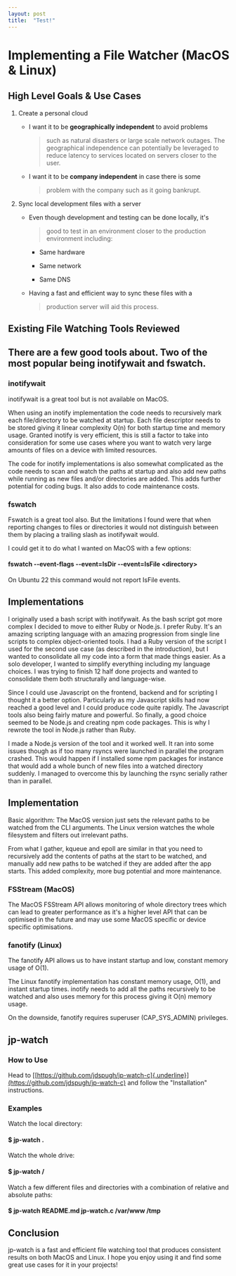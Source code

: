 ```yaml
---
layout: post
title:  "Test!"
---
```

# Implementing a File Watcher (MacOS & Linux)

## High Level Goals & Use Cases

1.  Create a personal cloud

    -   I want it to be **geographically independent** to avoid problems
        > such as natural disasters or large scale network outages. The
        > geographical independence can potentially be leveraged to
        > reduce latency to services located on servers closer to the
        > user.

    -   I want it to be **company independent** in case there is some
        > problem with the company such as it going bankrupt.

2.  Sync local development files with a server

    -   Even though development and testing can be done locally, it\'s
        > good to test in an environment closer to the production
        > environment including:

        -   Same hardware

        -   Same network

        -   Same DNS

    -   Having a fast and efficient way to sync these files with a
        > production server will aid this process.

## Existing File Watching Tools Reviewed

## There are a few good tools about. Two of the most popular being inotifywait and fswatch.

### inotifywait

inotifywait is a great tool but is not available on MacOS.

When using an inotify implementation the code needs to recursively mark
each file/directory to be watched at startup. Each file descriptor needs
to be stored giving it linear complexity O(n) for both startup time and
memory usage. Granted inotify is very efficient, this is still a factor
to take into consideration for some use cases where you want to watch
very large amounts of files on a device with limited resources.

The code for inotify implementations is also somewhat complicated as the
code needs to scan and watch the paths at startup and also add new paths
while running as new files and/or directories are added. This adds
further potential for coding bugs. It also adds to code maintenance
costs.

### fswatch

Fswatch is a great tool also. But the limitations I found were that when
reporting changes to files or directories it would not distinguish
between them by placing a trailing slash as inotifywait would.

I could get it to do what I wanted on MacOS with a few options:

#### fswatch \--event-flags \--event=IsDir \--event=IsFile \<directory\>

On Ubuntu 22 this command would not report IsFile events.

## Implementations

I originally used a bash script with inotifywait. As the bash script got
more complex I decided to move to either Ruby or Node.js. I prefer Ruby.
It\'s an amazing scripting language with an amazing progression from
single line scripts to complex object-oriented tools. I had a Ruby
version of the script I used for the second use case (as described in
the introduction), but I wanted to consolidate all my code into a form
that made things easier. As a solo developer, I wanted to simplify
everything including my language choices. I was trying to finish 12 half
done projects and wanted to consolidate them both structurally and
language-wise.

Since I could use Javascript on the frontend, backend and for scripting
I thought it a better option. Particularly as my Javascript skills had
now reached a good level and I could produce code quite rapidly. The
Javascript tools also being fairly mature and powerful. So finally, a
good choice seemed to be Node.js and creating npm code packages. This is
why I rewrote the tool in Node.js rather than Ruby.

I made a Node.js version of the tool and it worked well. It ran into some issues though as if too many rsyncs were launched in parallel the program crashed. This would happen if I installed some npm packages for instance that would add a whole bunch of new files into a watched directory suddenly. I managed to overcome this by launching the rsync serially rather than in parallel.

## Implementation

Basic algorithm: The MacOS version just sets the relevant paths to be
watched from the CLI arguments. The Linux version watches the whole
filesystem and filters out irrelevant paths.

From what I gather, kqueue and epoll are similar in that you need to
recursively add the contents of paths at the start to be watched, and
manually add new paths to be watched if they are added after the app
starts. This added complexity, more bug potential and more maintenance.

### FSStream (MacOS)

The MacOS FSStream API allows monitoring of whole directory trees which
can lead to greater performance as it\'s a higher level API that can be
optimised in the future and may use some MacOS specific or device
specific optimisations.

### fanotify (Linux)

The fanotify API allows us to have instant startup and low, constant
memory usage of O(1).

The Linux fanotify implementation has constant memory usage, O(1), and
instant startup times. inotify needs to add all the paths recursively to
be watched and also uses memory for this process giving it O(n) memory
usage.

On the downside, fanotify requires superuser (CAP_SYS_ADMIN) privileges.

## jp-watch

### How to Use

Head to
[[https://github.com/jdspugh/jp-watch-c]{.underline}](https://github.com/jdspugh/jp-watch-c)
and follow the \"Installation\" instructions.

### Examples

Watch the local directory:

#### \$ jp-watch .

Watch the whole drive:

#### \$ jp-watch /

Watch a few different files and directories with a combination of
relative and absolute paths:

#### \$ jp-watch README.md jp-watch.c /var/www /tmp

## Conclusion

jp-watch is a fast and efficient file watching tool that produces
consistent results on both MacOS and Linux. I hope you enjoy using it
and find some great use cases for it in your projects!
